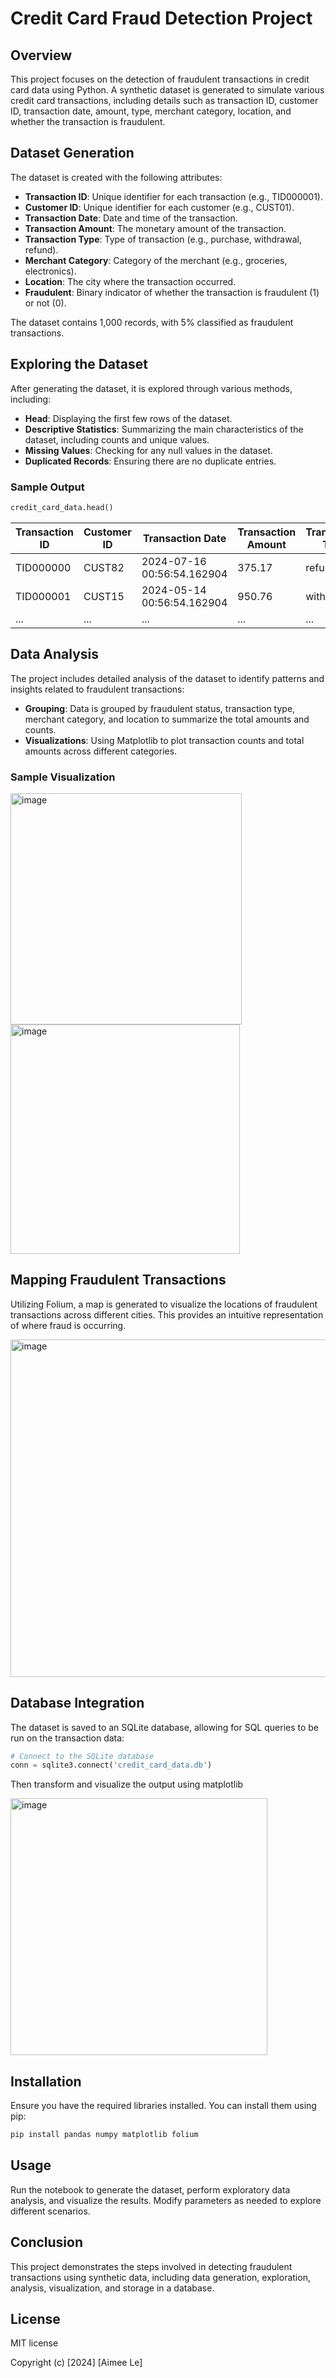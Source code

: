 # Credit Card Fraud Detection Project

## Overview

This project focuses on the detection of fraudulent transactions in credit card data using Python. A synthetic dataset is generated to simulate various credit card transactions, including details such as transaction ID, customer ID, transaction date, amount, type, merchant category, location, and whether the transaction is fraudulent.

## Dataset Generation

The dataset is created with the following attributes:

- **Transaction ID**: Unique identifier for each transaction (e.g., TID000001).
- **Customer ID**: Unique identifier for each customer (e.g., CUST01).
- **Transaction Date**: Date and time of the transaction.
- **Transaction Amount**: The monetary amount of the transaction.
- **Transaction Type**: Type of transaction (e.g., purchase, withdrawal, refund).
- **Merchant Category**: Category of the merchant (e.g., groceries, electronics).
- **Location**: The city where the transaction occurred.
- **Fraudulent**: Binary indicator of whether the transaction is fraudulent (1) or not (0).

The dataset contains 1,000 records, with 5% classified as fraudulent transactions.

## Exploring the Dataset

After generating the dataset, it is explored through various methods, including:

- **Head**: Displaying the first few rows of the dataset.
- **Descriptive Statistics**: Summarizing the main characteristics of the dataset, including counts and unique values.
- **Missing Values**: Checking for any null values in the dataset.
- **Duplicated Records**: Ensuring there are no duplicate entries.

### Sample Output

```python
credit_card_data.head()
```

| Transaction ID | Customer ID | Transaction Date          | Transaction Amount | Transaction Type | Merchant Category | Location    | Fraudulent |
|----------------|-------------|---------------------------|--------------------|------------------|-------------------|-------------|------------|
| TID000000      | CUST82     | 2024-07-16 00:56:54.162904 | 375.17             | refund           | dining            | Chicago     | 0          |
| TID000001      | CUST15     | 2024-05-14 00:56:54.162904 | 950.76             | withdrawal       | entertainment      | Houston     | 0          |
| ...            | ...        | ...                       | ...                | ...              | ...               | ...         | ...        |

## Data Analysis

The project includes detailed analysis of the dataset to identify patterns and insights related to fraudulent transactions:

- **Grouping**: Data is grouped by fraudulent status, transaction type, merchant category, and location to summarize the total amounts and counts.
- **Visualizations**: Using Matplotlib to plot transaction counts and total amounts across different categories.

### Sample Visualization

<img width="370" alt="image" src="https://github.com/user-attachments/assets/ecb38387-dbd0-45f9-b474-4605455b3ee7">
<img width="367" alt="image" src="https://github.com/user-attachments/assets/9e638501-2813-42c3-bf4f-55acf888f1d9">

## Mapping Fraudulent Transactions

Utilizing Folium, a map is generated to visualize the locations of fraudulent transactions across different cities. This provides an intuitive representation of where fraud is occurring.

<img width="540" alt="image" src="https://github.com/user-attachments/assets/b447035b-5128-4b99-9c47-b3e931cae5fe">

## Database Integration

The dataset is saved to an SQLite database, allowing for SQL queries to be run on the transaction data:

```python
# Connect to the SQLite database
conn = sqlite3.connect('credit_card_data.db')
```
Then transform and visualize the output using matplotlib

<img width="411" alt="image" src="https://github.com/user-attachments/assets/850968fe-7dfa-43ef-8e63-aa2fc049c625">

## Installation

Ensure you have the required libraries installed. You can install them using pip:

```bash
pip install pandas numpy matplotlib folium
```

## Usage

Run the notebook to generate the dataset, perform exploratory data analysis, and visualize the results. Modify parameters as needed to explore different scenarios.

## Conclusion

This project demonstrates the steps involved in detecting fraudulent transactions using synthetic data, including data generation, exploration, analysis, visualization, and storage in a database.

## License 

MIT license

Copyright (c) [2024] [Aimee Le]
